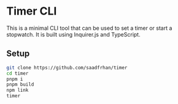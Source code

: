 # Timer CLI

This is a minimal CLI tool that can be used to set a timer or start a stopwatch. It is built using Inquirer.js and TypeScript.

## Setup

```bash
git clone https://github.com/saadfrhan/timer
cd timer
pnpm i
pnpm build
npm link 
timer
```